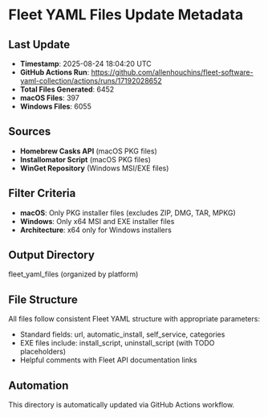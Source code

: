 # Fleet YAML Files Update Metadata

## Last Update
- **Timestamp**: 2025-08-24 18:04:20 UTC
- **GitHub Actions Run**: https://github.com/allenhouchins/fleet-software-yaml-collection/actions/runs/17192028652
- **Total Files Generated**: 6452
- **macOS Files**: 397
- **Windows Files**: 6055

## Sources
- **Homebrew Casks API** (macOS PKG files)
- **Installomator Script** (macOS PKG files)
- **WinGet Repository** (Windows MSI/EXE files)

## Filter Criteria
- **macOS**: Only PKG installer files (excludes ZIP, DMG, TAR, MPKG)
- **Windows**: Only x64 MSI and EXE installer files
- **Architecture**: x64 only for Windows installers

## Output Directory
fleet_yaml_files (organized by platform)

## File Structure
All files follow consistent Fleet YAML structure with appropriate parameters:
- Standard fields: url, automatic_install, self_service, categories
- EXE files include: install_script, uninstall_script (with TODO placeholders)
- Helpful comments with Fleet API documentation links

## Automation
This directory is automatically updated via GitHub Actions workflow.
